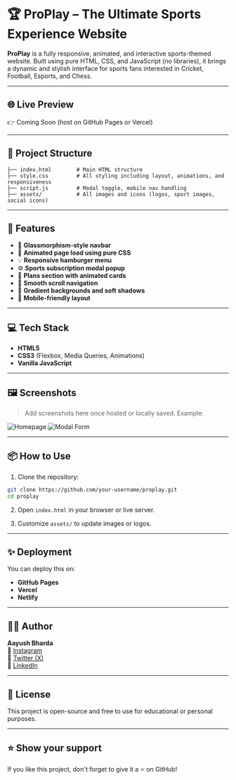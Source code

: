 
# 🏆 ProPlay – The Ultimate Sports Experience Website

**ProPlay** is a fully responsive, animated, and interactive sports-themed website. Built using pure HTML, CSS, and JavaScript (no libraries), it brings a dynamic and stylish interface for sports fans interested in Cricket, Football, Esports, and Chess.

---

## 🌐 Live Preview

👉 Coming Soon (host on GitHub Pages or Vercel)

---

## 📁 Project Structure

```
├── index.html        # Main HTML structure
├── style.css         # All styling including layout, animations, and responsiveness
├── script.js         # Modal toggle, mobile nav handling
├── assets/           # All images and icons (logos, sport images, social icons)
```

---

## 🚀 Features

- 🧊 **Glassmorphism-style navbar**
- 🧾 **Animated page load using pure CSS**
- 💡 **Responsive hamburger menu**
- ⚙️ **Sports subscription modal popup**
- 🧠 **Plans section with animated cards**
- 🧭 **Smooth scroll navigation**
- 🌈 **Gradient backgrounds and soft shadows**
- 📱 **Mobile-friendly layout**

---

## 💻 Tech Stack

- **HTML5**
- **CSS3** (Flexbox, Media Queries, Animations)
- **Vanilla JavaScript**

---

## 🖼️ Screenshots

> Add screenshots here once hosted or locally saved. Example:

![Homepage](./assets/screenshot-home.png)
![Modal Form](./assets/screenshot-form.png)

---

## 📦 How to Use

1. Clone the repository:

```bash
git clone https://github.com/your-username/proplay.git
cd proplay
```

2. Open `index.html` in your browser or live server.

3. Customize `assets/` to update images or logos.

---

## ✨ Deployment

You can deploy this on:
- **GitHub Pages**
- **Vercel**
- **Netlify**

---

## 🧑‍💻 Author

**Aayush Bharda**  
🔗 [Instagram](https://www.instagram.com/aayush45__)  
🔗 [Twitter (X)](https://x.com/aayush_2005_)  
🔗 [LinkedIn](https://www.linkedin.com/in/aayush-bharda-399958311)

---

## 📃 License

This project is open-source and free to use for educational or personal purposes.

---

## ⭐ Show your support

If you like this project, don't forget to give it a ⭐ on GitHub!
